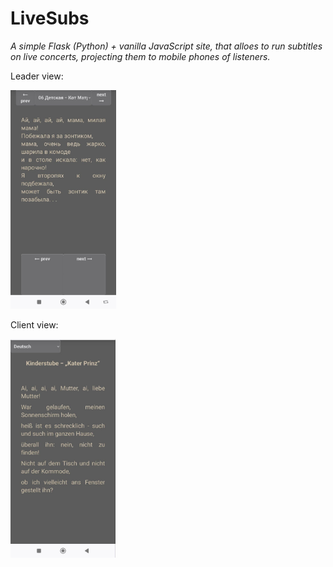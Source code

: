 # LiveSubs

*A simple Flask (Python) + vanilla JavaScript site, that alloes to run subtitles on live concerts, projecting them to mobile phones of listeners.*

Leader view:

<img src="https://github.com/Levitanus/LiveSubs/blob/main/leader.jpg" height="350" title="Leader view">

Client view:

<img src="https://github.com/Levitanus/LiveSubs/blob/main/client.jpg" height="350" title="Client view">
